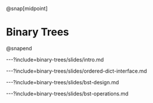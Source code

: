 @snap[midpoint]
# Binary Trees
@snapend

---?include=binary-trees/slides/intro.md

---?include=binary-trees/slides/ordered-dict-interface.md

---?include=binary-trees/slides/bst-design.md

---?include=binary-trees/slides/bst-operations.md
